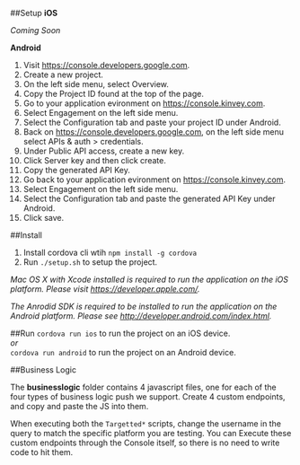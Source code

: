##Setup
__iOS__

_Coming Soon_

__Android__

1. Visit https://console.developers.google.com.
2. Create a new project.
3. On the left side menu, select Overview.
4. Copy the Project ID found at the top of the page.
5. Go to your application evironment on https://console.kinvey.com.
6. Select Engagement on the left side menu.
7. Select the Configuration tab and paste your project ID under Android.
8. Back on https://console.developers.google.com, on the left side menu select APIs & auth > credentials.
9. Under Public API access, create a new key.
10. Click Server key and then click create.
11. Copy the generated API Key.
12. Go back to your application evironment on https://console.kinvey.com.
13. Select Engagement on the left side menu.
14. Select the Configuration tab and paste the generated API Key under Android.
15. Click save.

##Install

1. Install cordova cli wtih `npm install -g cordova`
2. Run `./setup.sh` to setup the project.

_Mac OS X with Xcode installed is required to run the application on the iOS platform. Please visit https://developer.apple.com/._

_The Anrodid SDK is required to be installed to run the application on the Android platform. Please see http://developer.android.com/index.html._

##Run
`cordova run ios` to run the project on an iOS device.   
_or_   
`cordova run android` to run the project on an Android device.

##Business Logic

The __businesslogic__ folder contains 4 javascript files, one for each of the four types of business logic push we support.  Create 4 custom endpoints, and copy and paste the JS into them.

When executing both the `Targetted*` scripts, change the username in the query to match the specific platform you are testing.  You can Execute these custom endpoints through the Console itself, so there is no need to write code to hit them.  


